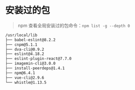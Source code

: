 # 安装过的包

> npm 查看全局安装过的包命令：`npm list -g --depth 0`

```bash
/usr/local/lib
├── babel-eslint@8.2.2
├── cnpm@5.1.1
├── dva-cli@0.9.2
├── eslint@4.18.2
├── eslint-plugin-react@7.7.0
├── imagemin-cli@3.0.0
├── install-peerdeps@1.4.1
├── npm@6.4.1
├── vue-cli@2.9.6
└── whistle@1.13.5
```
